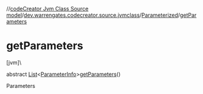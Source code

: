 //[codeCreator Jvm Class Source model](../../../index.md)/[dev.warrengates.codecreator.source.jvmclass](../index.md)/[Parameterized](index.md)/[getParameters](get-parameters.md)

# getParameters

[jvm]\

abstract [List](https://docs.oracle.com/javase/8/docs/api/java/util/List.html)&lt;[ParameterInfo](../-parameter-info/index.md)&gt;[getParameters](get-parameters.md)()

Parameters
